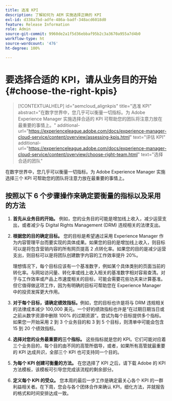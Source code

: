 ```yaml
---
title: 选准 KPI
description: 了解如何为 AEM 实施选择正确的 KPI
exl-id: d338a7bd-adfe-486a-badf-348acd6018d0
feature: Release Information
role: Admin
source-git-commit: 9960de2a1f5d36ebbaf95b2c3a3670a955a7d4b0
workflow-type: ht
source-wordcount: '476'
ht-degree: 100%

---
```


# 要选择合适的 KPI，请从业务目的开始 {#choose-the-right-kpis}

>[!CONTEXTUALHELP]
>id="aemcloud_alignkpis"
>title="选准 KPI"
>abstract="在数字世界中，您几乎可以衡量一切指标。为 Adobe Experience Manager 实施选择合适的 KPI 可帮助您的团队将注意力放在最重要的事情上。"
>additional-url="https://experienceleague.adobe.com/docs/experience-manager-cloud-service/content/overview/assessing-kpis.html" text="评估 KPI"
>additional-url="https://experienceleague.adobe.com/docs/experience-manager-cloud-service/content/overview/choose-right-team.html" text="选择合适的团队"

在数字世界中，您几乎可以衡量一切指标。为 Adobe Experience Manager 实施选择三个 KPI 可帮助您的团队将注意力放在最重要的事情上。

## **按照以下 6 个步骤操作来确定要衡量的指标以及采用的方法**

1. **首先从业务目的开始。** 例如，您的业务目的可能是增加线上收入，减少运营支出，或者减少与 Digital Rights Management (DRM) 违规相关的法律支出。

1. **根据您的目的确定目标。** 您的目标是希望通过采用 Experience Manager 作为内容管理平台而要实现的具体成果。如果您的目的是增加线上收入，则目标可以是将包含营销内容的所有网页提高 2 点转化率。如果您的目的是减少运营支出，则目标可以是将团队创建数字内容的工作效率提升 20%。

   理想情况下，每个目标应该有一个基准数字，例如某个具体类别的页面当前的转化率。与网站访问量、转化率或线上收入相关的基准数字相对容易查清。对于与工作效率或产品上市速度相关的目标，可能会需要花些功夫来计算基准。但它值得做这项工作，因为有明确的目标可帮助您在 Experience Manager 中的投资发挥更大作用。

1. **对于每个目标，请确定绩效指标。**&#x200B;例如，您的目标也许是将与 DRM 违规相关的法律成本减少 100,000 美元。一个好的绩效指标也许是“在过期日期当日或之前从数字资源中删除 100% 的过期资源”。尝试为每个目标提供多个指标。如果您一开始采用 2 到 3 个业务目的和 3 到 5 个目标，则清单中可能会包含 15 到 20 个绩效指标。

1. **选择对您的业务最重要的三个指标。** 这些指标就是您的 KPI。它们可能对应着三个业务目的，每个目的由不同的高管所倡导，或者，如果所有高管就最重要的 KPI 达成共识，全部三个 KPI 也可支持同一个目的。

1. **为每个 KPI 创建可衡量的方法。** 在您选择了 KPI 之后，请下载 Adobe 的 KPI 方法模板，该模板可引导您完成该流程的剩余部分。

1. **定义每个 KPI 的受众。** 您本周的最后一步工作是确定最关心各个 KPI 的一群利益相关者。在下周，您会与各个团体合作来确认 KPI，细化方法，并就报告的格式和时间安排达成一致。

<!--
>[!TIP]
>
>[**Download the KPI Methodology template**](https://experienceleague.adobe.com/welcome/aem/assets/img/KPI_Methodology_Template.png)
-->
